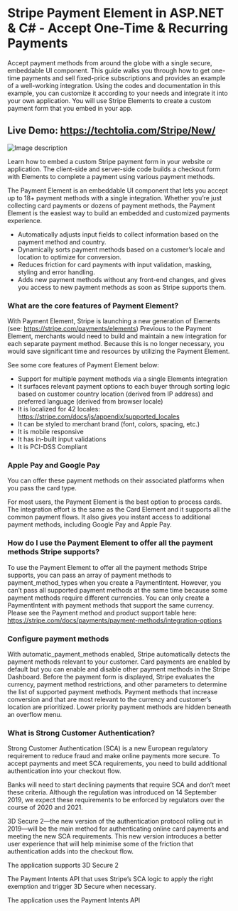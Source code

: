 # Stripe Payment Element in ASP.NET &amp; C# - Accept One-Time &amp; Recurring Payments
Accept payment methods from around the globe with a single secure, embeddable UI component. This guide walks you through how to get one-time payments and sell fixed-price subscriptions and provides an example of a well-working integration. Using the codes and documentation in this example, you can customize it according to your needs and integrate it into your own application. You will use Stripe Elements to create a custom payment form that you embed in your app.

## Live Demo: https://techtolia.com/Stripe/New/

![Image description](https://dev-to-uploads.s3.amazonaws.com/uploads/articles/s48q3l7iig0s9sorcmnk.PNG)

Learn how to embed a custom Stripe payment form in your website or application. The client-side and server-side code builds a checkout form with Elements to complete a payment using various payment methods.

The Payment Element is an embeddable UI component that lets you accept up to 18+ payment methods with a single integration. Whether you’re just collecting card payments or dozens of payment methods, the Payment Element is the easiest way to build an embedded and customized payments experience.
- Automatically adjusts input fields to collect information based on the payment method and country.
- Dynamically sorts payment methods based on a customer’s locale and location to optimize for conversion.
- Reduces friction for card payments with input validation, masking, styling and error handling.
- Adds new payment methods without any front-end changes, and gives you access to new payment methods as soon as Stripe supports them.

### What are the core features of Payment Element?
With Payment Element, Stripe is launching a new generation of Elements (see: https://stripe.com/payments/elements) Previous to the Payment Element, merchants would need to build and maintain a new integration for each separate payment method. Because this is no longer necessary, you would save significant time and resources by utilizing the Payment Element.

See some core features of Payment Element below:
- Support for multiple payment methods via a single Elements integration
- It surfaces relevant payment options to each buyer through sorting logic based on customer country location (derived from IP address) and preferred language (derived from browser locale)
- It is localized for 42 locales: https://stripe.com/docs/js/appendix/supported_locales
- It can be styled to merchant brand (font, colors, spacing, etc.)
- It is mobile responsive
- It has in-built input validations
- It is PCI-DSS Compliant

### Apple Pay and Google Pay
You can offer these payment methods on their associated platforms when you pass the card type.

For most users, the Payment Element is the best option to process cards. The integration effort is the same as the Card Element and it supports all the common payment flows. It also gives you instant access to additional payment methods, including Google Pay and Apple Pay.

### How do I use the Payment Element to offer all the payment methods Stripe supports?
To use the Payment Element to offer all the payment methods Stripe supports, you can pass an array of payment methods to payment_method_types when you create a PaymentIntent. However, you can’t pass all supported payment methods at the same time because some payment methods require different currencies. You can only create a PaymentIntent with payment methods that support the same currency. Please see the Payment method and product support table here: https://stripe.com/docs/payments/payment-methods/integration-options

### Configure payment methods
With automatic_payment_methods enabled, Stripe automatically detects the payment methods relevant to your customer. Card payments are enabled by default but you can enable and disable other payment methods in the Stripe Dashboard. Before the payment form is displayed, Stripe evaluates the currency, payment method restrictions, and other parameters to determine the list of supported payment methods. Payment methods that increase conversion and that are most relevant to the currency and customer’s location are prioritized. Lower priority payment methods are hidden beneath an overflow menu.

### What is Strong Customer Authentication?
Strong Customer Authentication (SCA) is a new European regulatory requirement to reduce fraud and make online payments more secure. To accept payments and meet SCA requirements, you need to build additional authentication into your checkout flow.

Banks will need to start declining payments that require SCA and don’t meet these criteria. Although the regulation was introduced on 14 September 2019, we expect these requirements to be enforced by regulators over the course of 2020 and 2021.

3D Secure 2—the new version of the authentication protocol rolling out in 2019—will be the main method for authenticating online card payments and meeting the new SCA requirements. This new version introduces a better user experience that will help minimise some of the friction that authentication adds into the checkout flow.

The application supports 3D Secure 2

The Payment Intents API that uses Stripe’s SCA logic to apply the right exemption and trigger 3D Secure when necessary.

The application uses the Payment Intents API
